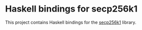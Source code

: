 # Haskell bindings for secp256k1

This project contains Haskell bindings for the
[secp256k1](https://github.com/bitcoin-core/secp256k1) library.
